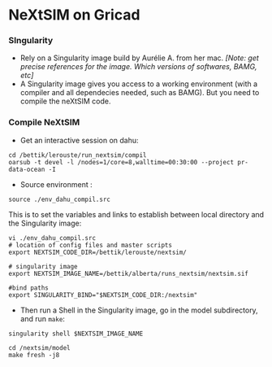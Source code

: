 # NeXtSIM on Gricad

### SIngularity
* Rely on a Singularity image build by Aurélie A. from her mac. _[Note: get precise references for the image. Which versions of softwares, BAMG, etc]_ 
* A Singularity image gives you access to a working environment (with a compiler and all dependecies needed, such as BAMG). But you need to compile the neXtSIM code.

### Compile NeXtSIM
* Get an interactive session on dahu:
```
cd /bettik/lerouste/run_nextsim/compil
oarsub -t devel -l /nodes=1/core=8,walltime=00:30:00 --project pr-data-ocean -I
```
* Source environment :
```
source ./env_dahu_compil.src 
```
This is to set the variables and links to establish between local directory and the Singularity image:
```
vi ./env_dahu_compil.src 
# location of config files and master scripts
export NEXTSIM_CODE_DIR=/bettik/lerouste/nextsim/

# singularity image
export NEXTSIM_IMAGE_NAME=/bettik/alberta/runs_nextsim/nextsim.sif

#bind paths
export SINGULARITY_BIND="$NEXTSIM_CODE_DIR:/nextsim"

```
* Then run a Shell in the Singularity image, go in the model subdirectory, and run `make`:
```
singularity shell $NEXTSIM_IMAGE_NAME

cd /nextsim/model
make fresh -j8
```

